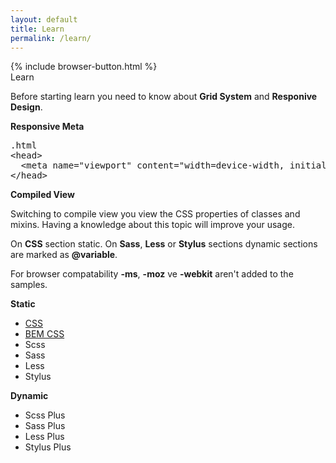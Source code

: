 ```yaml
---
layout: default
title: Learn
permalink: /learn/
---
```


<div class="dn-browser">
  <div class="dn-browser-header">
    {% include browser-button.html %}
    <div class="dn-style--title">Learn</div>
    <!-- <div class="dn-style--title">Öğrenme</div> -->
    <a href="/" class="dn-logo"><img src="/img/flexiblegs-logo-white.png" alt=""></a>
  </div>
  <div class="dn-browser-body">
    <div class="dn-browser-body__item">
      <div class="dn-content">
        <p>Before starting learn you need to know about <b>Grid System</b> and <b>Responive Design</b>.</p>
        <!-- <p>Öğrenmeye başlamadan önce <b>Grid System</b> ve <b>Responive Design</b> hakkında bilgi sahibi olmanız gerekmektedir.</p> -->
        <div class="dn-space-16"></div>
        <p><b>Responsive Meta</b></p>
        <div class="dn-space-16"></div>
        <pre><div class="dn-tag dn-tag--gray dn-tag--bottom">.html</div><!--
          --><div class="comment">&lt;head&gt;<br/><!--
          -->  &lt;meta name="viewport" content="width=device-width, initial-scale=1"&gt;<br/><!--
          -->&lt;/head&gt;</div><!--
        --></pre>
        <div class="dn-space-24"></div>
        <div class="is-gray">
          <p><b>Compiled View</b></p>
          <!-- <p><b>Derlenmiş Görünüm</b></p> -->
          <div class="dn-space-8"></div>
          <p>Switching to compile view you view the CSS properties of classes and mixins. Having a knowledge about this topic will improve your usage.</p>
          <!-- <p>Derlenmiş görünüme geçiş yaparak class veya mixinlerin oluşturduğu CSS özelliklerini görebilirsiniz. Bu konuda bilgi sahibi olmanız kullanım hakimiyetiniz açısından oldukça faydalı olacaktır.</p> -->
          <div class="dn-space-8"></div>
          <p>On <b>CSS</b> section static. On <b>Sass</b>, <b>Less</b> or <b>Stylus</b> sections dynamic sections are marked as <b>@variable</b>.</p>
          <!-- <p><b>CSS</b> kısmında sabit <b>Sass</b>, <b>Less</b> veya <b>Stylus</b> kısmında dinamik olacak kısımlar <b>@variable</b> şeklinde belirtilmektedir.</p> -->
          <div class="dn-space-8"></div>
          <p>For browser compatability <b>-ms</b>, <b>-moz</b> ve <b>-webkit</b> aren't added to the samples.</p>
          <!-- <p>Tarayıcı uyumluluğu için gereken <b>-ms</b>, <b>-moz</b> ve <b>-webkit</b> yazımları eklenmemiştir.</p> -->
        </div>
        <div class="wrap xl-gutter-24 xl-top xl-2 lg-1">
          <div class="col">
            <div class="dn-space-24"></div>
            <p><b>Static</b></p>
            <!-- <p><b>Statik</b></p> -->
            <div class="dn-space-16"></div>
            <ul>
              <li><a href="/learn/wrap/?framework=css">CSS</a></li>
              <li><a href="/learn/wrap/?framework=bem-css">BEM CSS</a></li>
              <li><span class="is-line-through">Scss</span></li>
              <li><span class="is-line-through">Sass</span></li>
              <li><span class="is-line-through">Less</span></li>
              <li><span class="is-line-through">Stylus</span></li>
            </ul>
          </div>
          <div class="col">
            <div class="dn-space-24"></div>
            <p><b>Dynamic</b></p>
            <!-- <p><b>Dinamik</b></p> -->
            <div class="dn-space-16"></div>
            <ul>
              <li><span>Scss Plus</span></li>
              <li><span>Sass Plus</span></li>
              <li><span>Less Plus</span></li>
              <li><span>Stylus Plus</span></li>
            </ul>
          </div>
        </div>
      </div>
    </div>
  </div>
</div>
